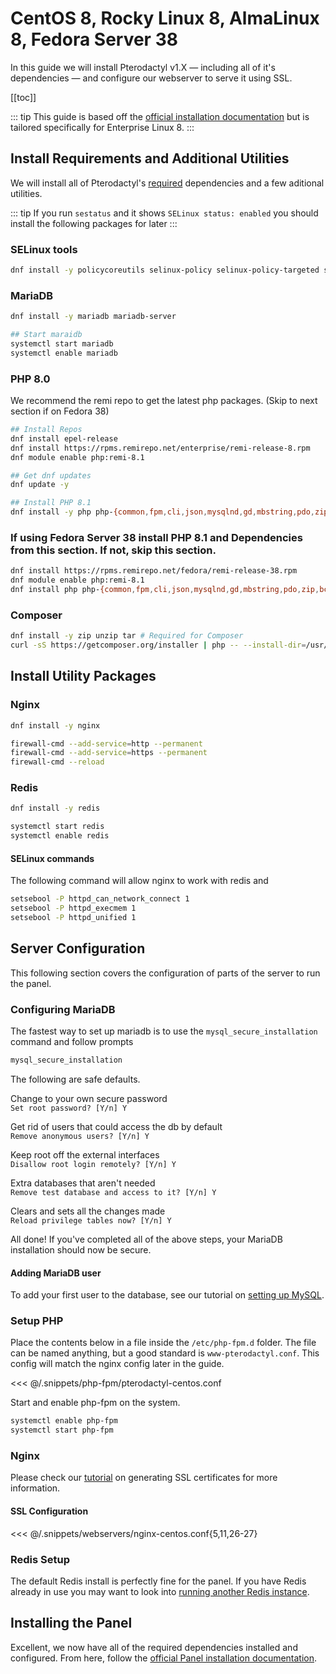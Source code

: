 # CentOS 8, Rocky Linux 8, AlmaLinux 8, Fedora Server 38
In this guide we will install Pterodactyl v1.X — including all of it's dependencies — and configure our webserver to serve it using SSL.

[[toc]]

::: tip
This guide is based off the [official installation documentation](/panel/1.0/getting_started.md) but is tailored specifically for Enterprise Linux 8.
:::

## Install Requirements and Additional Utilities
We will install all of Pterodactyl's [required](/panel/1.0/getting_started.md#dependencies) dependencies and a few aditional utilities.

::: tip
If you run `sestatus` and it shows `SELinux status: enabled` you should install the following packages for later
:::

### SELinux tools
```bash
dnf install -y policycoreutils selinux-policy selinux-policy-targeted setroubleshoot-server setools setools-console mcstrans
```

### MariaDB
```bash
dnf install -y mariadb mariadb-server

## Start maraidb
systemctl start mariadb
systemctl enable mariadb
```

### PHP 8.0
We recommend the remi repo to get the latest php packages. (Skip to next section if on Fedora 38)

```bash
## Install Repos
dnf install epel-release
dnf install https://rpms.remirepo.net/enterprise/remi-release-8.rpm
dnf module enable php:remi-8.1

## Get dnf updates
dnf update -y

## Install PHP 8.1
dnf install -y php php-{common,fpm,cli,json,mysqlnd,gd,mbstring,pdo,zip,bcmath,dom,opcache}
```

### If using Fedora Server 38 install PHP 8.1 and Dependencies from this section. If not, skip this section.
```bash
dnf install https://rpms.remirepo.net/fedora/remi-release-38.rpm
dnf module enable php:remi-8.1
dnf install php php-{common,fpm,cli,json,mysqlnd,gd,mbstring,pdo,zip,bcmath,dom,opcache,process}
```

### Composer
```bash
dnf install -y zip unzip tar # Required for Composer
curl -sS https://getcomposer.org/installer | php -- --install-dir=/usr/local/bin --filename=composer
```

## Install Utility Packages


### Nginx
```bash
dnf install -y nginx

firewall-cmd --add-service=http --permanent
firewall-cmd --add-service=https --permanent 
firewall-cmd --reload
```

### Redis
```bash
dnf install -y redis

systemctl start redis
systemctl enable redis
```

#### SELinux commands

The following command will allow nginx to work with redis and 
```bash
setsebool -P httpd_can_network_connect 1
setsebool -P httpd_execmem 1
setsebool -P httpd_unified 1
```

## Server Configuration
This following section covers the configuration of parts of the server to run the panel.

### Configuring MariaDB
The fastest way to set up mariadb is to use the `mysql_secure_installation` command and follow prompts

```bash
mysql_secure_installation
```

The following are safe defaults.

Change to your own secure password  
`Set root password? [Y/n] Y`

Get rid of users that could access the db by default  
`Remove anonymous users? [Y/n] Y`

Keep root off the external interfaces  
`Disallow root login remotely? [Y/n] Y`

Extra databases that aren't needed  
`Remove test database and access to it? [Y/n] Y`

Clears and sets all the changes made  
`Reload privilege tables now? [Y/n] Y`

All done! If you've completed all of the above steps, your MariaDB  
installation should now be secure.

#### Adding MariaDB user
To add your first user to the database, see our tutorial on [setting up MySQL](/tutorials/mysql_setup.md).

### Setup PHP
Place the contents below in a file inside the `/etc/php-fpm.d` folder. The file can be named anything, but a good standard is `www-pterodactyl.conf`. This config will match the nginx config later in the guide.

<<< @/.snippets/php-fpm/pterodactyl-centos.conf

Start and enable php-fpm on the system.
```bash
systemctl enable php-fpm
systemctl start php-fpm
```

### Nginx
Please check our [tutorial](/tutorials/creating_ssl_certificates.md) on generating SSL certificates for more information.

#### SSL Configuration
<<< @/.snippets/webservers/nginx-centos.conf{5,11,26-27}

### Redis Setup
The default Redis install is perfectly fine for the panel. If you have Redis already in use you may want to look into
[running another Redis instance](https://community.pivotal.io/s/article/How-to-setup-and-run-multiple-Redis-server-instances-on-a-Linux-host).

## Installing the Panel
Excellent, we now have all of the required dependencies installed and configured. From here, follow the [official Panel installation documentation](/panel/1.0/getting_started.md#download-files).
